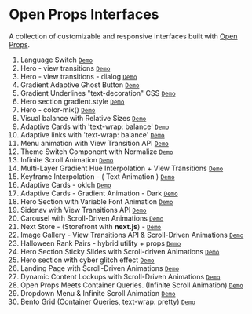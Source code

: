 # Open Props Interfaces

A collection of customizable and responsive interfaces built with [Open Props](https://open-props.style/).

1.  Language Switch [`Demo`](https://language-switch.netlify.app/)
1.  Hero - view transitions [`Demo`](https://codepen.io/mobalti/full/QWJJpgd)
1.  Hero - view transitions - dialog [`Demo`](https://codepen.io/mobalti/full/GRwzaKV)
1.  Gradient Adaptive Ghost Button [`Demo`](https://codepen.io/mobalti/full/JjeZPwB)
1.  Gradient Underlines "text-decoration" CSS [`Demo`](https://codepen.io/mobalti/full/VwVdYqr)
1.  Hero section gradient.style [`Demo`](https://codepen.io/mobalti/full/MWzqpBZ)
1.  Hero - color-mix() [`Demo`](https://codepen.io/mobalti/full/ExOergj)
1.  Visual balance with Relative Sizes [`Demo`](https://codepen.io/mobalti/full/yLQwRgb)
1.  Adaptive Cards with 'text-wrap: balance' [`Demo`](https://codepen.io/mobalti/full/ZEmZray)
1.  Adaptive links with 'text-wrap: balance' [`Demo`](https://codepen.io/mobalti/full/poQBaVe)
1.  Menu animation with View Transition API [`Demo`](https://codepen.io/mobalti/full/eYQaKXE)
1.  Theme Switch Component with Normalize [`Demo`](https://codepen.io/mobalti/full/dyQBVBq)
1.  Infinite Scroll Animation [`Demo`](https://codepen.io/mobalti/full/zYyOrBJ)
1.  Multi-Layer Gradient Hue Interpolation + View Transitions [`Demo`](https://codepen.io/mobalti/full/GRPRKMv)
1.  Keyframe Interpolation - ( Text Animation ) [`Demo`](https://codepen.io/mobalti/full/MWZWdeq)
1.  Adaptive Cards - oklch [`Demo`](https://codepen.io/mobalti/full/GRPpQJb)
1.  Adaptive Cards - Gradient Animation - Dark [`Demo`](https://codepen.io/mobalti/full/WNLQKWY)
1.  Hero Section with Variable Font Animation [`Demo`](https://codepen.io/mobalti/full/eYbZQeK)
1.  Sidenav with View Transitions API [`Demo`](https://codepen.io/mobalti/full/qBLrKpW)
1.  Carousel with Scroll-Driven Animations [`Demo`](https://codepen.io/mobalti/full/GRPMpyj)
1.  Next Store - (Storefront with **next.js**) - [`Demo`](https://op-next-store.vercel.app/)
1.  Image Gallery - View Transitions API & Scroll-Driven Animations [`Demo`](https://codepen.io/mobalti/full/ExGBdpd)
1.  Halloween Rank Pairs - hybrid utility + props [`Demo`](https://codepen.io/mobalti/full/vYbORVP)
1.  Hero Section Sticky Slides with Scroll-driven Animations [`Demo`](https://codepen.io/mobalti/full/YzBWgpW)
1.  Hero section with cyber glitch effect [`Demo`](https://codepen.io/mobalti/full/jOdmRbm)
1.  Landing Page with Scroll-Driven Animations [`Demo`](https://codepen.io/mobalti/full/rNPvMPB)
1.  Dynamic Content Lockups with Scroll-Driven Animations [`Demo`](https://codepen.io/mobalti/full/Jjxqjxe)
1.  Open Props Meets Container Queries. (Infinite Scroll Animation) [`Demo`](https://codepen.io/mobalti/full/ExMxPKW)
1.  Dropdown Menu & Infinite Scroll Animation [`Demo`](https://codepen.io/mobalti/full/QWobMMo)
1.  Bento Grid (Container Queries, text-wrap: pretty) [`Demo`](https://codepen.io/mobalti/full/jOJymQZ)

